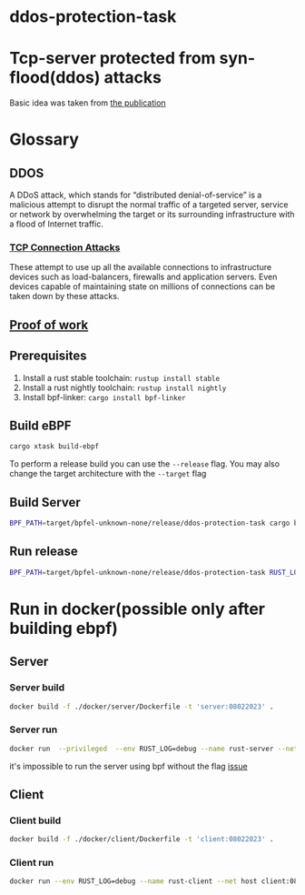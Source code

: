 # ddos-protection-task

# Tcp-server protected from syn-flood(ddos) attacks
Basic idea was taken from [the publication]( https://www.csc.kth.se/utbildning/kth/kurser/DD143X/dkand12/Group5Mikael/final/Jonatan_Landsberg_and_Anton_Lundqvist.pdf)
# Glossary

## DDOS

A DDoS attack, which stands for “distributed denial-of-service” is a malicious attempt to disrupt the normal traffic of a targeted server, service or network by overwhelming the target or its surrounding infrastructure with a flood of Internet traffic.

### [TCP Connection Attacks](https://blog.radware.com/security/2019/11/threat-alert-tcp-reflection-attacks/)

These attempt to use up all the available connections to infrastructure devices such as load-balancers, firewalls and application servers. Even devices capable of maintaining state on millions of connections can be taken down by these attacks.

## [Proof of work](https://en.wikipedia.org/wiki/Proof_of_work)

## Prerequisites

1. Install a rust stable toolchain: `rustup install stable`
1. Install a rust nightly toolchain: `rustup install nightly`
1. Install bpf-linker: `cargo install bpf-linker`

## Build eBPF

```bash
cargo xtask build-ebpf
```

To perform a release build you can use the `--release` flag.
You may also change the target architecture with the `--target` flag

## Build Server

```bash
BPF_PATH=target/bpfel-unknown-none/release/ddos-protection-task cargo build --bin server
```

## Run release

```bash
BPF_PATH=target/bpfel-unknown-none/release/ddos-protection-task RUST_LOG=info cargo xtask run
```

# Run in docker(possible only after building ebpf)
## Server
### Server build
```bash
docker build -f ./docker/server/Dockerfile -t 'server:08022023' .
```
### Server run
```bash
docker run  --privileged  --env RUST_LOG=debug --name rust-server --net host server:08022023
```
it's impossible to run the server using bpf without the flag
[issue](https://github.com/falcosecurity/falco/issues/1299)

## Client
### Client build
```bash
docker build -f ./docker/client/Dockerfile -t 'client:08022023' . 
```
### Client run

```bash
docker run --env RUST_LOG=debug --name rust-client --net host client:08022023 
```